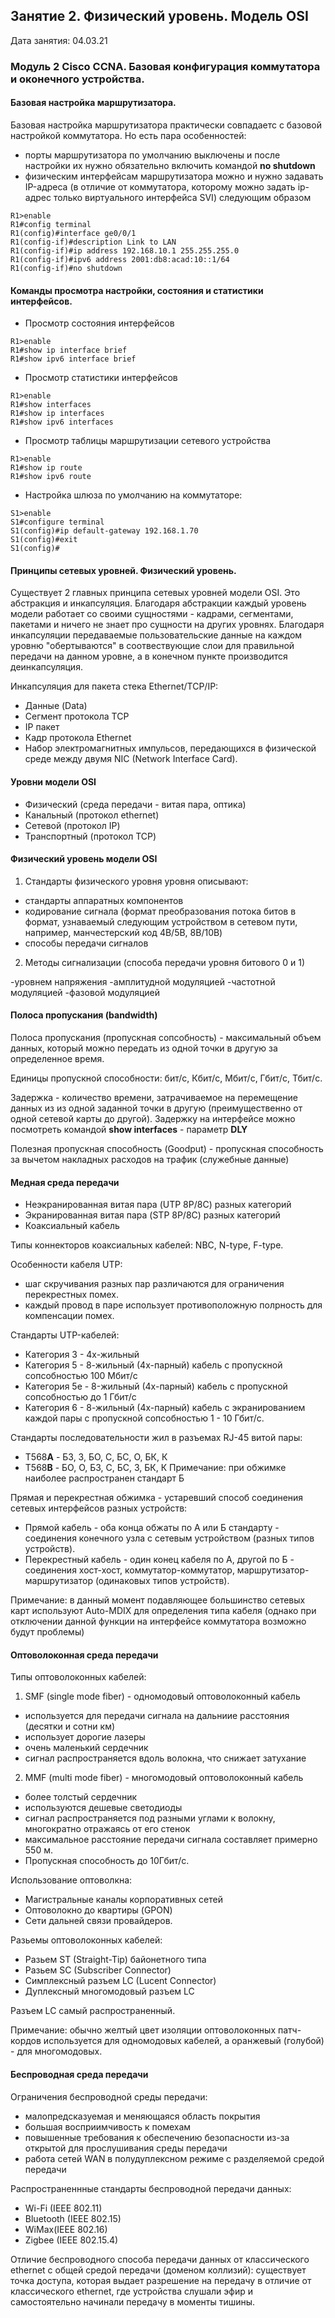 ## Занятие 2. Физический уровень. Модель OSI 

Дата занятия: 04.03.21

###  Модуль 2 Cisco CCNA. Базовая конфигурация коммутатора и оконечного устройства.

#### Базовая настройка маршрутизатора.

Базовая настройка маршрутизатора практически совпадаетс с базовой настройкой коммутатора.
Но есть пара особенностей:
- порты маршрутизатора по умолчанию выключены и после настройки их нужно обязательно включить командой **no shutdown**
- физическим интерфейсам маршрутизатора можно и нужно задавать IP-адреса (в отличие от коммутатора, которому можно задать ip-адрес только виртуального интерфейса SVI) следующим образом
```
R1>enable
R1#config terminal
R1(config)#interface ge0/0/1
R1(config-if)#description Link to LAN
R1(config-if)#ip address 192.168.10.1 255.255.255.0
R1(config-if)#ipv6 address 2001:db8:acad:10::1/64
R1(config-if)#no shutdown
```

#### Команды просмотра настройки, состояния и статистики интерфейсов.

- Просмотр состояния интерфейсов
```
R1>enable
R1#show ip interface brief
R1#show ipv6 interface brief
```
- Просмотр статистики интерфейсов
```
R1>enable
R1#show interfaces
R1#show ip interfaces
R1#show ipv6 interfaces
```
- Просмотр таблицы маршрутизации сетевого устройства
```
R1>enable
R1#show ip route
R1#show ipv6 route 
```
- Настройка шлюза по умолчанию на коммутаторе:
```
S1>enable
S1#configure terminal
S1(config)#ip default-gateway 192.168.1.70
S1(config)#exit
S1(config)#
```

#### Принципы сетевых уровней. Физический уровень.

Существует 2 главных принципа сетевых уровней модели OSI.
Это абстракция и инкапсуляция.
Благодаря абстракции каждый уровень модели работает со своими сущностями - кадрами, сегментами, пакетами и ничего не знает про сущности на других уровнях.
Благодаря инкапсуляции передаваемые пользовательские данные на каждом уровню "обертываются" в соотвествующие слои для правильной передачи на данном уровне, а в конечном пункте производится деинкапсуляция. 

Инкапсуляция для пакета стека Ethernet/TCP/IP:
- Данные (Data)
- Сегмент протокола TCP
- IP пакет
- Кадр протокола Ethernet
- Набор электромагнитных импульсов, передающихся в физической среде между двумя NIC (Network Interface Card).

#### Уровни модели OSI

- Физический (среда передачи - витая пара, оптика)
- Канальный (протокол ethernet)
- Сетевой (протокол IP)
- Транспортный (протокол TCP)

#### Физический уровень модели OSI
1. Стандарты физического уровня уровня описывают:
- стандарты аппаратных компонентов
- кодирование сигнала (формат преобразования потока битов в формат, узнаваемый следующим устройством в сетевом пути, например, манчестерский код 4B/5B, 8B/10B)
- способы передачи сигналов

2. Методы сигнализации (способа передачи уровня битового 0 и 1)

-уровнем напряжения
-амплитудной модуляцией
-частотной модуляцией
-фазовой модуляцией

#### Полоса пропускания (bandwidth)

Полоса пропускания (пропускная сопсобность) - максимальный объем данных, который можно передать из одной точки в другую за определенное время.

Единицы пропускной способности: бит/с, Кбит/с, Мбит/с, Гбит/с, Тбит/с.

Задержка - количество времени, затрачиваемое на перемещение данных из из одной заданной точки в другую (преимущественно от одной сетевой карты до другой).
Задержку на интерфейсе можно посмотреть командой **show interfaces** - параметр **DLY**

Полезная пропускная способность (Goodput) - пропускная способность за вычетом накладных расходов на трафик (служебные данные)

#### Медная среда передачи

- Неэкранированная витая пара (UTP 8P/8C) разных категорий
- Экранированная витая пара  (STP 8P/8C) разных категорий
- Коаксиальный кабель

Типы коннекторов коаксиальных кабелей: NBC, N-type, F-type.

Особенности кабеля UTP: 
- шаг скручивания разных пар различаются для ограничения перекрестных помех.
- каждый провод в паре использует противоположную полрность для компенсации помех.

Стандарты UTP-кабелей:

- Категория 3 - 4х-жильный
- Категория 5 - 8-жильный (4х-парный) кабель с пропускной сопсобностью 100 Мбит/с
- Категория 5e - 8-жильный (4х-парный) кабель с пропускной сопсобностью до 1 Гбит/с
- Категория 6 - 8-жильный (4х-парный) кабель с экранированием каждой пары с пропускной сопсобностью 1 - 10 Гбит/с.

Стандарты последовательности жил в разъемах RJ-45 витой пары:
- Т568**А** - БЗ, З, БО, С, БС, О, БК, К
- Т568**B** - БО, О, БЗ, С, БС, З, БК, К
Примечание: при обжимке наиболее распространен стандарт Б

Прямая и перекрестная обжимка - устаревший способ соединения сетевых интерфейсов разных устройств:
- Прямой кабель - оба конца обжаты по А или Б стандарту - соединения конечного узла с сетевым устройством (разных типов устройств).
- Перекрестный кабель - один конец кабеля по А, другой по Б - соединения хост-хост, коммутатор-коммутатор, маршрутизатор-маршрутизатор (одинаковых типов устройств). 

Примечание: в данный момент подавляющее большинство сетевых карт используют Auto-MDIX для определения типа кабеля (однако при отключении данной функции на интерфейсе коммутатора возможно будут проблемы)


#### Оптоволоконная среда передачи

Типы оптоволоконных кабелей:
1. SMF (single mode fiber) - одномодовый оптоволоконный кабель
- используется для передачи сигнала на дальниие расстояния (десятки и сотни км)
- использует дорогие лазеры
- очень маленький сердечник
- сигнал распространяется вдоль волокна, что снижает затухание

2. MMF (multi mode fiber) - многомодовый оптоволоконный кабель
- более толстый сердечник
- используются дешевые светодиоды
- сигнал распространяется под разными углами к волокну, многократно отражаясь от его стенок
- максимальное расстояние передачи сигнала составляет примерно 550 м.
- Пропускная способность до 10Гбит/с.

Использование оптоволкна:
- Магистральные каналы корпоративных сетей 
- Оптоволокно до квартиры (GPON)
- Сети дальней связи провайдеров.

Разьемы оптоволоконных кабелей:
- Разьем ST (Straight-Tip) байонетного типа 
- Разьем SC (Subscriber Connector)
- Симплексный разъем LC (Lucent Connector)
- Дуплексный многомодовый разъем LC

Разъем LC самый распространенный.

Примечание: обычно желтый цвет изоляции оптоволоконных патч-кордов используется для одномодовых кабелей, а оранжевый (голубой) - для многомодовых.

#### Беспроводная среда передачи

Ограничения беспроводной среды передачи:
- малопредсказуемая и меняющаяся область покрытия
- большая восприимчивость к помехам
- повышенные требования к обеспечению безопасности из-за открытой для проcлушивания среды передачи
- работа сетей WAN в полудуплексном режиме с разделяемой средой передачи

Распространеннные стандарты беспроводной передачи данных:
- Wi-Fi (IEEE 802.11)
- Bluetooth (IEEE 802.15)
- WiMax(IEEE 802.16)
- Zigbee (IEEE 802.15.4)

Отличие беспроводного способа передачи данных от классического ethernet с общей средой передачи (доменом коллизий): существует точка доступа, которая выдает разрешение на передачу в отличие от классического ethernet, где устройства слушали эфир и самостоятельно начинали передачу в моменты тишины.

